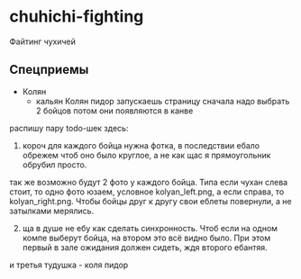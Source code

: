 # chuhichi-fighting
Файтинг чухичей

## Спецприемы
- Колян
  + кальян
Колян пидор
запускаешь страницу
сначала надо выбрать 2 бойцов
потом они появляются в канве

распишу пару todo-шек здесь:
1. короч для каждого бойца нужна фотка, в последствии ебало обрежем чтоб оно было круглое, а не как щас я прямоугольник обрубил просто.

так же возможно будут 2 фото у каждого бойца. Типа если чухан слева стоит, то одно фото юзаем, условное kolyan_left.png, а если справа, то kolyan_right.png. Чтобы бойцы друг к другу свои еблеты повернули, а не затылками мерялись.

2. ща в душе не ебу как сделать синхронность. Чтоб если на одном компе выберут бойца, на втором это всё видно было. При этом первый в зале ожидания должен сидеть, ждя второго ебантяя.

и третья тудушка - коля пидор
